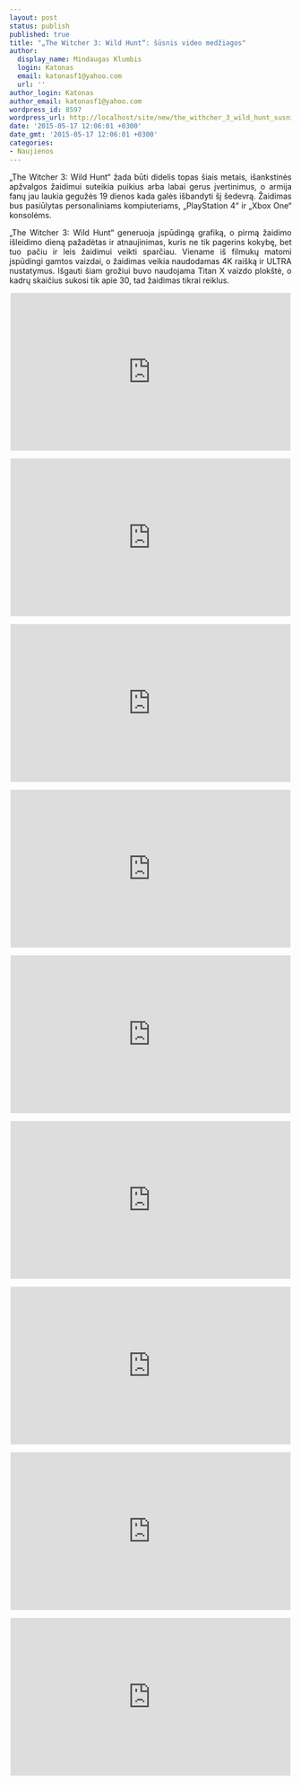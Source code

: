 ```yaml
---
layout: post
status: publish
published: true
title: "„The Witcher 3: Wild Hunt“: šūsnis video medžiagos"
author:
  display_name: Mindaugas Klumbis
  login: Katonas
  email: katonasf1@yahoo.com
  url: ''
author_login: Katonas
author_email: katonasf1@yahoo.com
wordpress_id: 8597
wordpress_url: http://localhost/site/new/the_withcher_3_wild_hunt_susnis_video_medziagos/
date: '2015-05-17 12:06:01 +0300'
date_gmt: '2015-05-17 12:06:01 +0300'
categories:
- Naujienos
---
```

<p style="text-align: justify;">
	&bdquo;The Witcher 3: Wild Hunt&ldquo; žada būti didelis topas &scaron;iais metais, i&scaron;ankstinės apžvalgos žaidimui suteikia puikius arba labai gerus įvertinimus, o armija fanų jau laukia gegužės 19 dienos kada galės i&scaron;bandyti &scaron;į &scaron;edevrą. Žaidimas bus pasiūlytas personaliniams kompiuteriams, &bdquo;PlayStation 4&ldquo; ir &bdquo;Xbox One&ldquo; konsolėms.</p>
<p style="text-align: justify;">
	&bdquo;The Witcher 3: Wild Hunt&ldquo; generuoja įspūdingą grafiką, o pirmą žaidimo i&scaron;leidimo dieną pažadėtas ir atnaujinimas, kuris ne tik pagerins kokybę, bet tuo pačiu ir leis žaidimui veikti sparčiau. Viename i&scaron; filmukų matomi įspūdingi gamtos vaizdai, o žaidimas veikia naudodamas 4K rai&scaron;ką ir ULTRA nustatymus. I&scaron;gauti &scaron;iam grožiui buvo naudojama Titan X vaizdo plok&scaron;tė, o kadrų skaičius sukosi tik apie 30, tad žaidimas tikrai reiklus.</p>
<p style="text-align: center;">
	<iframe allowfullscreen="" frameborder="0" height="281" src="https://www.youtube.com/embed/1-l29HlKkXU" width="500"></iframe></p>
<p style="text-align: center;">
	<iframe allowfullscreen="" frameborder="0" height="281" src="https://www.youtube.com/embed/NASfzt1C7aY" width="500"></iframe></p>
<p style="text-align: center;">
	<iframe allowfullscreen="" frameborder="0" height="281" src="https://www.youtube.com/embed/pt1CtrLKIqY" width="500"></iframe></p>
<p style="text-align: center;">
	<iframe allowfullscreen="" frameborder="0" height="281" src="https://www.youtube.com/embed/oiLMkf1COP0" width="500"></iframe></p>
<p style="text-align: center;">
	<iframe allowfullscreen="" frameborder="0" height="281" src="https://www.youtube.com/embed/T4Q7k88LKZA" width="500"></iframe></p>
<p style="text-align: center;">
	<iframe allowfullscreen="" frameborder="0" height="281" src="https://www.youtube.com/embed/xUcFjRzuDP0" width="500"></iframe></p>
<p style="text-align: center;">
	<iframe allowfullscreen="" frameborder="0" height="281" src="https://www.youtube.com/embed/j_93xvcbhSA" width="500"></iframe></p>
<p style="text-align: center;">
	<iframe allowfullscreen="" frameborder="0" height="281" src="https://www.youtube.com/embed/NKadTifTRlY" width="500"></iframe></p>
<p style="text-align: center;">
	<iframe allowfullscreen="" frameborder="0" height="281" src="https://www.youtube.com/embed/Xygm7OOsIgQ" width="500"></iframe></p>
